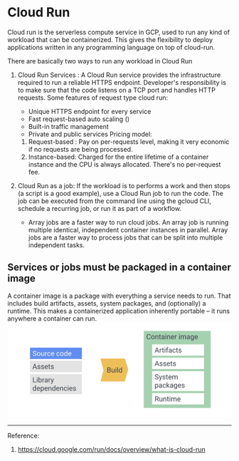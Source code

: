 # Cloud Run

Cloud run is the serverless compute service in GCP, used to run any kind of workload that can be containerized. This gives the flexibility to deploy applications written in any programming language on top of cloud-run.

There are basically two ways to run any workload in Cloud Run  

1. Cloud Run Services : A Cloud Run service provides the infrastructure required to run a reliable HTTPS endpoint. Developer's responsibility is to make sure that the code listens on a TCP port and handles HTTP requests.
Some features of request type cloud run:
    * Unique HTTPS endpoint for every service
    * Fast request-based auto scaling ()
    * Built-in traffic management
    * Private and public services
Pricing model:
    1. Request-based : Pay on per-requests level, making it very economic if no requests are being processed.
    2. Instance-based: Charged for the entire lifetime of a container instance and the CPU is always allocated. There's no per-request fee.

2. Cloud Run as a job:  If the workload is to performs a work and then stops (a script is a good example), use a Cloud Run job to run the code. The job can be executed from the command line using the gcloud CLI, schedule a recurring job, or run it as part of a workflow.
    * Array jobs are a faster way to run cloud jobs. An array job is running multiple identical, independent container instances in parallel. Array jobs are a faster way to process jobs that can be split into multiple independent tasks.

## Services or jobs must be packaged in a container image

A container image is a package with everything a service needs to run. That includes build artifacts, assets, system packages, and (optionally) a runtime. This makes a containerized application inherently portable – it runs anywhere a container can run.
![container_overview](/images/gcp/container_overview.png)

---
Reference:

1. <https://cloud.google.com/run/docs/overview/what-is-cloud-run>
